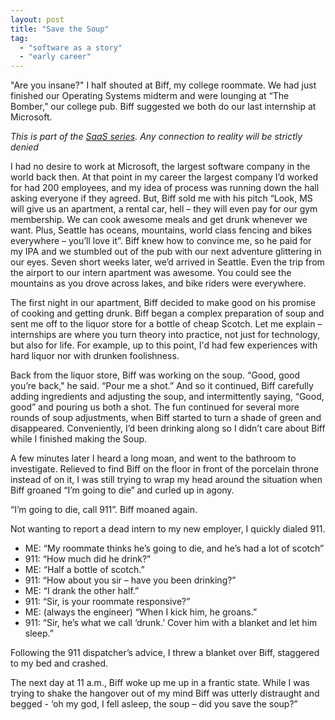 ```yaml
---
layout: post
title: "Save the Soup"
tag:
  - "software as a story"
  - "early career"
---
```


"Are you insane?" I half shouted at Biff, my college roommate. We had just finished our Operating Systems midterm and were lounging at “The Bomber,” our college pub. Biff suggested we both do our last internship at Microsoft.

_This is part of the [SaaS series](tags#Software%20as%20a%20Story). Any connection to reality will be strictly denied_

I had no desire to work at Microsoft, the largest software company in the world back then. At that point in my career the largest company I’d worked for had 200 employees, and my idea of process was running down the hall asking everyone if they agreed. But, Biff sold me with his pitch “Look, MS will give us an apartment, a rental car, hell – they will even pay for our gym membership. We can cook awesome meals and get drunk whenever we want. Plus, Seattle has oceans, mountains, world class fencing and bikes everywhere – you’ll love it”. Biff knew how to convince me, so he paid for my IPA and we stumbled out of the pub with our next adventure glittering in our eyes. Seven short weeks later, we’d arrived in Seattle. Even the trip from the airport to our intern apartment was awesome. You could see the mountains as you drove across lakes, and bike riders were everywhere.

The first night in our apartment, Biff decided to make good on his promise of cooking and getting drunk. Biff began a complex preparation of soup and sent me off to the liquor store for a bottle of cheap Scotch. Let me explain – internships are where you turn theory into practice, not just for technology, but also for life. For example, up to this point, I'd had few experiences with hard liquor nor with drunken foolishness.

Back from the liquor store, Biff was working on the soup. “Good, good you’re back," he said. “Pour me a shot.” And so it continued, Biff carefully adding ingredients and adjusting the soup, and intermittently saying, “Good, good” and pouring us both a shot. The fun continued for several more rounds of soup adjustments, when Biff started to turn a shade of green and disappeared. Conveniently, I’d been drinking along so I didn’t care about Biff while I finished making the Soup.

A few minutes later I heard a long moan, and went to the bathroom to investigate. Relieved to find Biff on the floor in front of the porcelain throne instead of on it, I was still trying to wrap my head around the situation when Biff groaned “I’m going to die” and curled up in agony.

“I’m going to die, call 911”. Biff moaned again.

Not wanting to report a dead intern to my new employer, I quickly dialed 911.

- ME: “My roommate thinks he’s going to die, and he’s had a lot of scotch”
- 911: “How much did he drink?”
- ME: “Half a bottle of scotch.”
- 911: “How about you sir – have you been drinking?”
- ME: “I drank the other half.”
- 911: “Sir, is your roommate responsive?”
- ME: (always the engineer) “When I kick him, he groans.”
- 911: “Sir, he’s what we call ‘drunk.’ Cover him with a blanket and let him sleep.”

Following the 911 dispatcher’s advice, I threw a blanket over Biff, staggered to my bed and crashed.

The next day at 11 a.m., Biff woke up me up in a frantic state. While I was trying to shake the hangover out of my mind Biff was utterly distraught and begged - ‘oh my god, I fell asleep, the soup – did you save the soup?”
